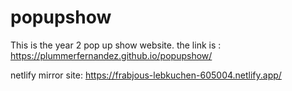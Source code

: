 # popupshow

This is the year 2 pop up show website.
the link is :
https://plummerfernandez.github.io/popupshow/

netlify mirror site:
https://frabjous-lebkuchen-605004.netlify.app/



